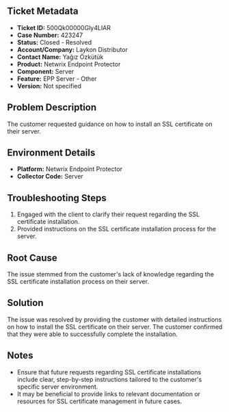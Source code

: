 ## Ticket Metadata
- **Ticket ID:** 500Qk00000Gly4LIAR
- **Case Number:** 423247
- **Status:** Closed - Resolved
- **Account/Company:** Laykon Distributor
- **Contact Name:** Yağız Özkütük
- **Product:** Netwrix Endpoint Protector
- **Component:** Server
- **Feature:** EPP Server - Other
- **Version:** Not specified

## Problem Description
The customer requested guidance on how to install an SSL certificate on their server.

## Environment Details
- **Platform:** Netwrix Endpoint Protector
- **Collector Code:** Server

## Troubleshooting Steps
1. Engaged with the client to clarify their request regarding the SSL certificate installation.
2. Provided instructions on the SSL certificate installation process for the server.

## Root Cause
The issue stemmed from the customer's lack of knowledge regarding the SSL certificate installation process on their server.

## Solution
The issue was resolved by providing the customer with detailed instructions on how to install the SSL certificate on their server. The customer confirmed that they were able to successfully complete the installation.

## Notes
- Ensure that future requests regarding SSL certificate installations include clear, step-by-step instructions tailored to the customer's specific server environment.
- It may be beneficial to provide links to relevant documentation or resources for SSL certificate management in future cases.